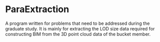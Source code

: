 # ParaExtraction
A program written for problems that need to be addressed during the graduate study. It is mainly for extracting the LOD size data required for constructing BIM from the 3D point cloud data of the bucket member.
